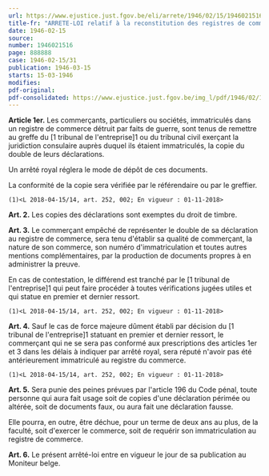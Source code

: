 ```yaml
---
url: https://www.ejustice.just.fgov.be/eli/arrete/1946/02/15/1946021516/justel
title-fr: "ARRETE-LOI relatif à la reconstitution des registres de commerce détruits par faits de guerre (NOTE : Consultation des versions antérieures à partir du 27-04-2018 et mise à jour au 27-04-2018)"
date: 1946-02-15
source:
number: 1946021516
page: 888888
case: 1946-02-15/31
publication: 1946-03-15
starts: 15-03-1946
modifies:
pdf-original:
pdf-consolidated: https://www.ejustice.just.fgov.be/img_l/pdf/1946/02/15/1946021516_F.pdf
---
```


**Article 1er.** Les commerçants, particuliers ou sociétés, immatriculés dans un registre de commerce détruit par faits de guerre, sont tenus de remettre au greffe du [1 tribunal de l'entreprise]1 ou du tribunal civil exerçant la juridiction consulaire auprès duquel ils étaient immatriculés, la copie du double de leurs déclarations.

Un arrêté royal réglera le mode de dépôt de ces documents.

La conformité de la copie sera vérifiée par le référendaire ou par le greffier.

`(1)<L 2018-04-15/14, art. 252, 002; En vigueur : 01-11-2018>`

**Art. 2.** Les copies des déclarations sont exemptes du droit de timbre.

**Art. 3.** Le commerçant empêché de représenter le double de sa déclaration au registre de commerce, sera tenu d'établir sa qualité de commerçant, la nature de son commerce, son numéro d'immatriculation et toutes autres mentions complémentaires, par la production de documents propres à en administrer la preuve.

En cas de contestation, le différend est tranché par le [1 tribunal de l'entreprise]1 qui peut faire procéder à toutes vérifications jugées utiles et qui statue en premier et dernier ressort.

`(1)<L 2018-04-15/14, art. 252, 002; En vigueur : 01-11-2018>`

**Art. 4.** Sauf le cas de force majeure dûment établi par décision du [1 tribunal de l'entreprise]1 statuant en premier et dernier ressort, le commerçant qui ne se sera pas conformé aux prescriptions des articles 1er et 3 dans les délais à indiquer par arrêté royal, sera réputé n'avoir pas été antérieurement immatriculé au registre du commerce.

`(1)<L 2018-04-15/14, art. 252, 002; En vigueur : 01-11-2018>`

**Art. 5.** Sera punie des peines prévues par l'article 196 du Code pénal, toute personne qui aura fait usage soit de copies d'une déclaration périmée ou altérée, soit de documents faux, ou aura fait une déclaration fausse.

Elle pourra, en outre, être déchue, pour un terme de deux ans au plus, de la faculté, soit d'exercer le commerce, soit de requérir son immatriculation au registre de commerce.

**Art. 6.** Le présent arrêté-loi entre en vigueur le jour de sa publication au Moniteur belge.
